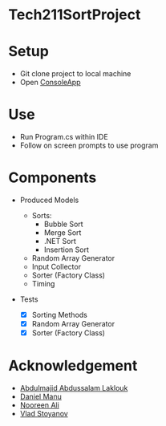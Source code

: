 # Tech211SortProject

# Setup 
- Git clone project to local machine
- Open [ConsoleApp](./ConsoleAppSortArray/ConsoleAppSortArray.sln)

# Use
- Run Program.cs within IDE
- Follow on screen prompts to use program

# Components

- Produced Models
  - Sorts:
    - Bubble Sort
    - Merge Sort
    - .NET Sort
    - Insertion Sort
  - Random Array Generator
  - Input Collector
  - Sorter (Factory Class)
  - Timing

- Tests
  - [x] Sorting Methods
  - [x] Random Array Generator
  - [x] Sorter (Factory Class)
  
# Acknowledgement
- [Abdulmajid Abdussalam Laklouk](https://github.com/3782291211)
- [Daniel Manu](https://github.com/DanielManuM)
- [Nooreen Ali](https://github.com/HumidTurtle)
- [Vlad Stoyanov](https://github.com/VladStoyanovADP)
